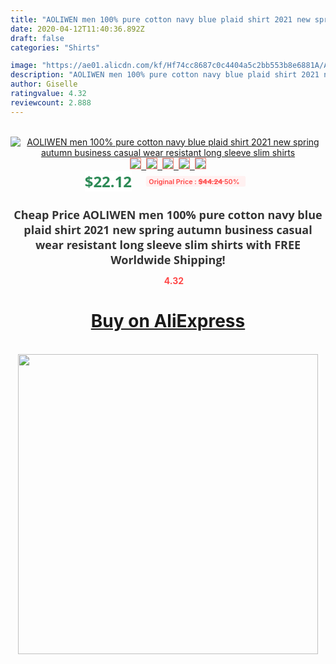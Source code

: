 ```yaml
---
title: "AOLIWEN men 100% pure cotton navy blue plaid shirt 2021 new spring autumn business casual wear resistant long sleeve slim shirts"
date: 2020-04-12T11:40:36.892Z
draft: false
categories: "Shirts"

image: "https://ae01.alicdn.com/kf/Hf74cc8687c0c4404a5c2bb553b8e6881A/AOLIWEN-men-100-pure-cotton-navy-blue-plaid-shirt-2021-new-spring-autumn-business-casual-wear.jpg"
description: "AOLIWEN men 100% pure cotton navy blue plaid shirt 2021 new spring autumn business casual wear resistant long sleeve slim shirts"
author: Giselle
ratingvalue: 4.32
reviewcount: 2.888
---
```

<br>
<div style="text-align: center;">
<a href="https://s.click.aliexpress.com/e/_A7s4fb" target="_blank" rel="nofollow noopener noreferrer"><img alt="AOLIWEN men 100% pure cotton navy blue plaid shirt 2021 new spring autumn business casual wear resistant long sleeve slim shirts" class="magnifier-image" src="https://ae01.alicdn.com/kf/Hf74cc8687c0c4404a5c2bb553b8e6881A/AOLIWEN-men-100-pure-cotton-navy-blue-plaid-shirt-2021-new-spring-autumn-business-casual-wear.jpg_640x640.jpg">
<br>
<img style="border:1px solid salmon" src="https://ae01.alicdn.com/kf/Hf74cc8687c0c4404a5c2bb553b8e6881A/AOLIWEN-men-100-pure-cotton-navy-blue-plaid-shirt-2021-new-spring-autumn-business-casual-wear.jpg_120x120.jpg">&nbsp;&nbsp;<img style="border:1px solid salmon" src="https://ae01.alicdn.com/kf/He793e92a55cc45f1b17979ffd05486703/AOLIWEN-men-100-pure-cotton-navy-blue-plaid-shirt-2021-new-spring-autumn-business-casual-wear.jpg_120x120.jpg">&nbsp;&nbsp;<img style="border:1px solid salmon" src="https://ae01.alicdn.com/kf/H7df5341e8a864bbcafdb1cae8ef6bafc8/AOLIWEN-men-100-pure-cotton-navy-blue-plaid-shirt-2021-new-spring-autumn-business-casual-wear.jpg_120x120.jpg">&nbsp;&nbsp;<img style="border:1px solid salmon" src="https://ae01.alicdn.com/kf/Hd2b8b0f3ac12406a91e681f15d6f92689/AOLIWEN-men-100-pure-cotton-navy-blue-plaid-shirt-2021-new-spring-autumn-business-casual-wear.jpg_120x120.jpg">&nbsp;&nbsp;<img style="border:1px solid salmon" src="https://ae01.alicdn.com/kf/H2d018e68135047348d005dbe9de60c3bz/AOLIWEN-men-100-pure-cotton-navy-blue-plaid-shirt-2021-new-spring-autumn-business-casual-wear.jpg_120x120.jpg"></a></div><br0>
<div style="text-align: center;"><span style="background-color: white; border: 0px; box-sizing: border-box; color: seagreen; display: inline-block; font-family: &quot;open sans&quot; , &quot;arial&quot; , &quot;helvetica&quot; , sans-serif , &quot;heiti&quot;; font-size: 24px; font-stretch: inherit; font-weight: 700; line-height: inherit; margin: 0px 10px 0px 0px; padding: 0px; vertical-align: middle;">$22.12 </span>
<span style="background: rgb(255 , 241 , 241); border-radius: 3px; border: 0px; box-sizing: border-box; color: #ff4747; display: inline-block; font-family: inherit; font-size: 12px; font-stretch: inherit; font-style: inherit; font-variant: inherit; font-weight: 600; line-height: inherit; margin: 0px; padding: 2px 5px; transform: scale(0.9); vertical-align: middle;">Original Price : <b style="text-decoration: line-through;">$44.24 </b> 50%&nbsp;&nbsp;</span></div>
<h1 style="color: #333333; display: inline-block; font-family: &quot;open sans&quot; , &quot;arial&quot; , &quot;helvetica&quot; , sans-serif , &quot;heiti&quot;; font-size: 18px; font-stretch: inherit; font-weight: 700; text-align: center;">Cheap Price AOLIWEN men 100% pure cotton navy blue plaid shirt 2021 new spring autumn business casual wear resistant long sleeve slim shirts with FREE Worldwide Shipping!</h1>
<div style="color: #ff4747; text-align: center;">
<img src="https://4.bp.blogspot.com/-M0ZcTcb-5uY/XleCXlxnR4I/AAAAAAAAAEc/OrjgMkXV1oMQFaCRZj5HQwOCBcu3w1FegCPcBGAYYCw/s1600/star.png" style="height: 15px;">&nbsp;<b>4.32</b></div>
<div class="button_cont" align="center"><a class="buynow_a" href="https://s.click.aliexpress.com/e/_A7s4fb" target="_blank" rel="nofollow noopener noreferrer"><H1>Buy on AliExpress</H1></a></div><br>
<div class="separator" style="clear: both; text-align: center;">
<img src="https://lh3.googleusercontent.com/-pTy5HemUv9M/XlePHvY0dAI/AAAAAAAAAE4/0nX5iRUoIWY8eMW9Dpxeirr157OZliDIgCLcBGAsYHQ/s1600/badge.gif" width="480">
</div>
